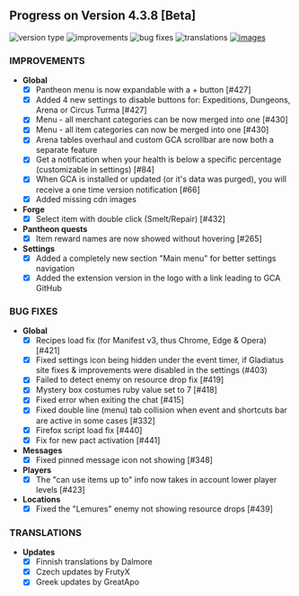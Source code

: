 ## Progress on Version 4.3.8 [Beta]

![version type](https://img.shields.io/badge/version-beta-yellow.svg?style=flat-square)
![improvements](https://img.shields.io/badge/improvements-12-green.svg?style=flat-square)
![bug fixes](https://img.shields.io/badge/bug%20fixes-11-red.svg?style=flat-square)
![translations](https://img.shields.io/badge/translations-3-blue.svg?style=flat-square)
[![images](https://img.shields.io/badge/🖼️-Preview-blueviolet.svg?style=flat-square)](/documentation/PROGRESS_W_IMG.md)

### IMPROVEMENTS

- **Global**
  - [x] Pantheon menu is now expandable with a + button [#427]
  - [x] Added 4 new settings to disable buttons for: Expeditions, Dungeons, Arena or Circus Turma [#427]
  - [x] Menu - all merchant categories can be now merged into one [#430]
  - [x] Menu - all item categories can now be merged into one [#430]
  - [x] Arena tables overhaul and custom GCA scrollbar are now both a separate feature
  - [x] Get a notification when your health is below a specific percentage (customizable in settings) [#84]
  - [x] When GCA is installed or updated (or it's data was purged), you will receive a one time version notification [#66]
  - [x] Added missing cdn images

- **Forge**
  - [x] Select item with double click (Smelt/Repair) [#432]

- **Pantheon quests**
  - [x] Item reward names are now showed without hovering [#265]

- **Settings**
  - [x] Added a completely new section "Main menu" for better settings navigation
  - [x] Added the extension version in the logo with a link leading to GCA GitHub

### BUG FIXES

- **Global**
  - [x] Recipes load fix (for Manifest v3, thus Chrome, Edge & Opera) [#421]
  - [x] Fixed settings icon being hidden under the event timer, if Gladiatus site fixes & improvements were disabled in the settings (#403)
  - [x] Failed to detect enemy on resource drop fix [#419]
  - [x] Mystery box costumes ruby value set to 7 [#418]
  - [x] Fixed error when exiting the chat [#415]
  - [x] Fixed double line (menu) tab collision when event and shortcuts bar are active in some cases [#332]
  - [x] Firefox script load fix [#440]
  - [x] Fix for new pact activation [#441]

- **Messages**
  - [x] Fixed pinned message icon not showing [#348]

- **Players**
  - [x] The "can use items up to" info now takes in account lower player levels [#423]

- **Locations**
  - [x] Fixed the "Lemures" enemy not showing resource drops [#439]

### TRANSLATIONS

- **Updates**
  - [x] Finnish translations by Dalmore
  - [x] Czech updates by FrutyX
  - [x] Greek updates by GreatApo 
